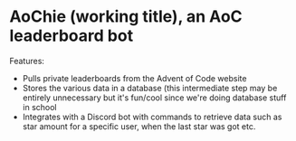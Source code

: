 # AoChie (working title), an AoC leaderboard bot 

Features:
- Pulls private leaderboards from the Advent of Code website
- Stores the various data in a database (this intermediate step may be entirely unnecessary but it's fun/cool since we're doing database stuff in school
- Integrates with a Discord bot with commands to retrieve data such as star amount for a specific user, when the last star was got etc.
